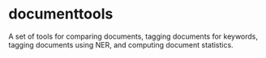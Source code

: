 # documenttools
A set of tools for comparing documents, tagging documents for keywords, tagging documents using NER, and computing document statistics.
